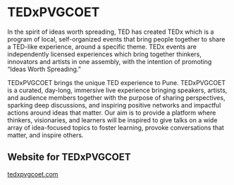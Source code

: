 # TEDxPVGCOET

In the spirit of ideas worth spreading, TED has created TEDx which is a program of local, self-organized events that bring people together to share a TED-like experience, around a specific theme. TEDx events are independently licensed experiences which bring together thinkers, innovators and artists in one assembly, with the intention of promoting “Ideas Worth Spreading.”

TEDxPVGCOET brings the unique TED experience to Pune. TEDxPVGCOET is a curated, day-long, immersive live experience bringing speakers, artists, and audience members together with the purpose of sharing perspectives, sparking deep discussions, and inspiring positive networks and impactful actions around ideas that matter. Our aim is to provide a platform where thinkers, visionaries, and learners will be inspired to give talks on a wide array of  idea-focused topics to foster learning, provoke conversations that matter, and inspire others.

## Website for TEDxPVGCOET

[tedxpvgcoet.com](https://tedxpvgcoet.com)
